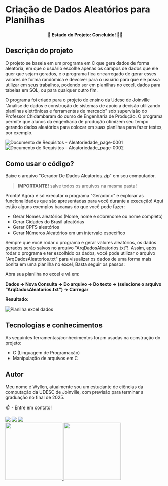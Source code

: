 # Criação de Dados Aleatórios para Planilhas

<h4 align="center"> 
	🚧  Estado do Projeto:  Concluído! 🚀🥳
</h4>

## Descrição do projeto
O projeto se baseia em um programa em C que gera dados de forma aleatória, em que o usuário escolhe apenas os campos de dados que ele quer que sejam gerados, e o programa fica encarregado de gerar esses valores de forma randômica e devolver para o usuário para que ele possa utilizar em seus trabalhos, podendo ser em planilhas no excel, dados para tabelas em SQL, ou para qualquer outro fim. 

O programa foi criado para o projeto de ensino da Udesc de Joinville "Análise de dados e construção de sistemas de apoio a decisão utilizando planilhas eletrônicas e ferramentas de mercado" sob supervisão do Professor Chidambaram do curso de Engenharia de Produção. O programa permite que alunos da engenharia de produção otimizem seu tempo gerando dados aleatórios para colocar em suas planilhas para fazer testes, por exemplo.

![Documento de Requisitos - Aleatoriedade_page-0001](https://user-images.githubusercontent.com/74624671/209222678-442e0ff3-5d93-44d6-997a-df96c06ff23f.jpg)
![Documento de Requisitos - Aleatoriedade_page-0002](https://user-images.githubusercontent.com/74624671/209222684-f67fffa9-d0d2-41d4-843b-793f509eb63e.jpg)


  
## Como usar o código?

Baixe o arquivo "Gerador De Dados Aleatorios.zip" em seu computador.
  
 > **IMPORTANTE!** salve todos os arquivos na mesma pasta!
 
  Pronto! Agora é só executar o programa "Gerador.c" e explorar as funcionalidades que são apresentadas para você durante a execução! Aqui estão alguns exemplos bacanas do que você pode fazer:
  
   - Gerar Nomes aleatórios (Nome, nome e sobrenome ou nome completo)
   - Gerar Cidades do Brasil aleatórias
   - Gerar CPFS aleatórios
   - Gerar Números Aleatórios em um intervalo específico
   
 Sempre que você rodar o programa e gerar valores aleatórios, os dados gerados serão salvos no arquivo "ArqDadosAleatorios.txt"!. Assim, após rodar o programa e ter escolhido os dados, você pode utilizar o arquivo "ArqDadosAleatorios.txt" para visualizar os dados de uma forma mais bonita em uma planilha no excel, Basta seguir os passos:
 
 Abra sua planilha no excel e vá em:
 
 **Dados -> Nova Consulta -> Do arquivo -> Do texto -> (selecione o arquivo "ArqDadosAleatorios.txt") -> Carregar**
 
 **Resultado:**
 
 ![Planilha excel dados](https://user-images.githubusercontent.com/74624671/209224445-96d4822b-b579-4fec-98be-f002be3b031f.jpg)





## Tecnologias e conhecimentos
As seguintes ferramentas/conhecimentos foram usadas na construção do projeto:
- C (Linguagem de Programação) 
- Manipulação de arquivos em C
  
  
## Autor
  Meu nome é Wyllen, atualmente sou um estudante de ciências da computação da UDESC de Joinville, com previsão para terminar a graduação no final de 2025.
  
  📫 - Entre em contato!
<div>
<a href="https://instagram.com/wyllen_brito/" target="_blank"><img src="https://img.shields.io/badge/-Instagram-%23E4405F?style=for-the-badge&logo=instagram&logoColor=white" target="_blank"></a>
<a href = "mailto:wyllen2015@gmail.com"><img src="https://img.shields.io/badge/Gmail-D14836?style=for-the-badge&logo=gmail&logoColor=white" target="_blank"></a>
<a href="https://www.linkedin.com/in/wyllen-brito/" target="_blank"><img src="https://img.shields.io/badge/-LinkedIn-%230077B5?style=for-the-badge&logo=linkedin&logoColor=white" target="_blank"></a>   
</div>

<div>
<a href="https://github.com/WyllenBSilva">
<img height="180em" src="https://github-readme-stats.vercel.app/api/top-langs/?username=WyllenBSilva&layout=compact&langs_count=7&theme=dracula"/>
<img height="180em" src="https://github-readme-stats.vercel.app/api?username=WyllenBSilva&show_icons=true&theme=dracula&include_all_commits=true&count_private=true"/>
</div> 

